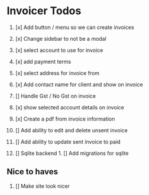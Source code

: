 # Invoicer Todos

1. [x] Add button / menu so we can create invoices
2. [x] Change sidebar to not be a modal
3. [x] select account to use for invoice
4. [x] add payment terms
5. [x] select address for invoice from 
6. [x] Add contact name for client and show on invoice
7. [] Handle Gst / No Gst on invoice 
8. [x] show selected account details on invoice
9. [x] Create a pdf from invoice information

11. [] Add ability to edit and delete unsent invoice
12. [] Add ability to update sent invoice to paid
13. [] Sqlite backend
        1. [] Add migrations for sqlite

## Nice to haves
1. [] Make site look nicer


